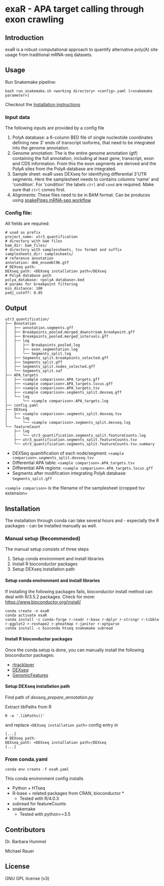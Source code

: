 # exaR - APA target calling through exon crawling 

## Introduction

exaR is a robust computational approach to quantify alternative poly(A) site usage from traditional mRNA-seq datasets.


## Usage

Run Snakemake pipeline:

```
bash run_snakemake.sh <working directory> <config>.yaml [<snakemake parameter>]
```

Checkout the [Installation instructions](#Installation)

### Input data

The following inputs are provided by a config file

1) PolyA database: a 6-column BED file of single nucleotide coordinates defining new 3' ends of transcript isoforms, that need to be integrated into the genome annotation.
2) Genome annotation: The is the entire genome annotation (gtf) containing the full annotation, including at least gene, transcript, exon and CDS information. From this the exon segments are derived and the PolyA sites from the PolyA database are integrated.
3) Sample sheet: exaR uses DEXseq for identifying differential 3'UTR segments. Here the samplesheet needs to contains columns 'name' and 'condition'. For 'condition' the labels `ctrl` and `cond` are required. Make sure that `ctrl` comes first.
4) Alignments: These files need to be in BAM format. Can be produces using [snakePipes mRNA-seq workflow](https://snakepipes.readthedocs.io/en/latest/content/workflows/mRNA-seq.html)

### Config file:

All fields are required:

```
# used as prefix
project_name: utr3_quantification
# directory with bam files
bam_dir: bam_files/
# directory with samplessheets, tsv format and suffix
samplesheets_dir: samplesheets/
# reference annotation
annotation: dm6_ensembl96.gtf
# DEXseq path:
DEXseq_path: <DEXseq installation path>/DEXseq
# PolyA database path
polya_database: <polyA database>.bed
# params for breakpoint filtering
min_distance: 100
padj_cutoff: 0.05
```

## Output

```
utr3_quantification/
├── Annotation
│   ├── annotation.segments.gff
│   ├── Breakpoints_pooled.merged_downstream_breakpoint.gff
│   ├── Breakpoints_pooled.merged_intervals.gff
│   ├── log
│   │   ├── Breakpoints_pooled.log
│   │   ├── exon_segmentation.log
│   │   └── Segments_split.log
│   ├── Segments_split.breakpoints_selected.gff
│   ├── Segments_split.gff
│   ├── Segments_split.nodes_selected.gff
│   └── Segments_split.saf
├── APA_targets
│   ├── <sample comparison>.APA_targets.gff
│   ├── <sample comparison>.APA_targets.locus.gff
│   ├── <sample comparison>.APA_targets.tsv
│   ├── <sample comparison>.segments_split.dexseq.gff
│   └── log
│       └── <sample comparison>.APA_targets.log
├── config.yaml
├── DEXseq
│   ├── <sample comparison>.segments_split.dexseq.tsv
│   └── log
│       └── <sample comparison>.segments_split.dexseq.log
└── featureCount
    ├── log
    │   └── utr3_quantification.segments_split.featureCounts.log
    ├── utr3_quantification.segments_split.featureCounts.tsv
    └── utr3_quantification.segments_split.featureCounts.tsv.summary
```

+ DEXSeq quanitification of each node/segment: `<sample comparison>.segments_split.dexseq.tsv`
+ Differential APA table: `<sample comparison>.APA_targets.tsv`
+ Differential APA regions: `<sample comparison>.APA_targets.locus.gff`
+ Segments after modification integrating PolyA database: `Segments_split.gff`

`<sample comparison>` is the filename of the samplesheet (cropped tsv extension=


## Installation

The installation through conda can take several hours and - especially the R packages - can be installed manually as well. 

### Manual setup (Recommended)

The manual setup consists of three steps

1. Setup conda environment and install libraries
2. Install R bioconductor packages
3. Setup DEXseq installation path

#### Setup conda environment and install libraries

If installing the following packages fails, bioconductor install method can deal with R/3.5.2 packages. Check for more: https://www.bioconductor.org/install/ 

```
conda create -n exaR  
conda activate exaR
conda install -c conda-forge r-readr r-base r-dplyr r-stringr r-tibble r-ggplot2 r-reshape2 r-pheatmap r-janitor r-optparse
conda install -c bioconda htseq snakemake subread
```

#### Install R bioconductor packages

Once the conda setup is done, you can manually install the following bioconductor packages:

* [rtracklayer](https://bioconductor.org/packages/release/bioc/html/rtracklayer.html)
* [DEXseq](https://www.bioconductor.org/packages/release/bioc/html/DEXSeq.html)
* [GenomicFeatures](https://bioconductor.org/packages/release/bioc/html/GenomicFeatures.html)

#### Setup DEXseq installation path

Find path of _dexseq_prepare_annotation.py_

Extract libPaths from R 

```
R -e '.libPaths()'
```


and replace `<DEXseq installation path>` config entry in

```
[...]
# DEXseq path:
DEXseq_path: <DEXseq installation path>/DEXseq
[...]
```


### From conda.yaml

`conda env create -f exaR.yaml`

This conda environment config installs

* Python + HTseq
* R-base + related packages from CRAN, bioconductor *
  * Tested with R/4.0.3 
* subread for featureCounts
* snakemake 
  * Tested with python>=3.5


## Contributors

Dr. Barbara Hummel

Michael Rauer


## License

GNU GPL license (v3)
